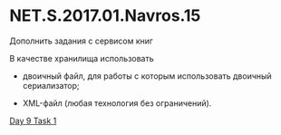 # NET.S.2017.01.Navros.15


Дополнить задания с сервисом книг 

В качестве хранилища использовать

- двоичный файл, для работы с которым использовать двоичный сериализатор;

- XML-файл (любая технология без ограничений).

[Day 9 Task 1](https://github.com/veronika-navros/NET.S.2017.01.Navros.09/tree/master/Task1)
